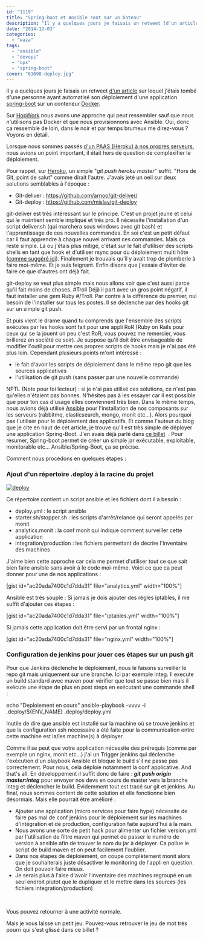 ```yaml
---
id: "1119"
title: "Spring-boot et Ansible sont sur un bateau"
description: "Il y a quelques jours je faisais un retweet [d'un article](http://blog.adaofeliz.com/2014/11/21/first-look-spring-boot-and-docker/ \"first-look-spring-..."
date: "2014-12-03"
categories: 
  - "waza"
tags: 
  - "ansible"
  - "devops"
  - "ops"
  - "spring-boot"
cover: "61698-deploy.jpg"
---
```


Il y a quelques jours je faisais un retweet [d'un article](http://blog.adaofeliz.com/2014/11/21/first-look-spring-boot-and-docker/ "first-look-spring-boot-and-docker") sur lequel j'étais tombé d'une personne ayant automatisé son déploiement d'une application [spring-boot](http://projects.spring.io/spring-boot/ "Spring Boot") sur un conteneur [Docker](https://www.docker.com/ "Docker").

Sur [HopWork](https://www.hopwork.com/ "Hopwork") nous avons une approche qui peut ressembler sauf que nous n'utilisons pas Docker et que nous provisionnons avec Ansible. Oui, donc ça ressemble de loin, dans le noir et par temps brumeux me direz-vous ? Voyons en détail.

Lorsque nous sommes passés [d'un PAAS (Heroku) à nos propres serveurs](http://www.eventuallycoding.com/index.php/paas-or-not-paas-that-is-the-question/ "PAAS or not PAAS, that is the question"), nous avions un point important, il était hors de question de complexifier le déploiement.

Pour rappel, sur [Heroku](http://www.heroku.com "Heroku"), un simple "_git push heroku master_" suffit. "Hors de Git, point de salut" comme dirait l'autre. J'avais jeté un oeil sur deux solutions semblables à l'époque :

- Git-deliver : https://github.com/arnoo/git-deliver/
- Git-deploy : https://github.com/mislav/git-deploy

git-deliver est très intéressant sur le principe. C'est un projet jeune et celui qui le maintient semble impliqué et très pro. Il nécessite l'installation d'un script deliver.sh (qui marchera sous windows avec git bash) et l'apprentissage de ces nouvelles commandes. En soi c'est un petit défaut car il faut apprendre à chaque nouvel arrivant ces commandes. Mais ça reste simple. Là ou j'étais plus mitigé, c'était sur le fait d'utiliser des scripts shells en tant que hook et d'utiliser rsync pour du déploiement multi hôte ([comme suggéré ici](https://github.com/arnoo/git-deliver/issues/62)). Finalement je trouvais qu'il y avait trop de plomberie à faire moi-même. Et je suis feignant. Enfin disons que j'essaie d'éviter de faire ce que d'autres ont déjà fait.

git-deploy se veut plus simple mais nous allons voir que c'est aussi parce qu'il fait moins de choses. #Troll Déjà il part avec un gros point négatif, il faut installer une gem Ruby #/Troll. Par contre à la différence du premier, nul besoin de l'installer sur tous les postes. Il se déclenche par des hooks git sur un simple git push.

Et puis vient le drame quand tu comprends que l'ensemble des scripts exécutes par les hooks sont fait pour une appli RoR (Ruby on Rails pour ceux qui se la jouent un peu c'est RoR, vous pouvez me remercier, vous brillerez en société ce soir). Je suppose qu'il doit être envisageable de modifier l'outil pour mettre ces propres scripts de hooks mais je n'ai pas été plus loin. Cependant plusieurs points m'ont intéressé :

- le fait d'avoir les scripts de déploiement dans le même repo git que les sources applicatives
- l'utilisation de git push (sans passer par une nouvelle commande)

NPTL (Note pour toi lecteur) : si je n'ai pas utilisé ces solutions, ce n'est pas qu'elles n'étaient pas bonnes. N'hésites pas à les essayer car il est possible que pour ton cas d'usage elles conviennent très bien. Dans le même temps, nous avions déjà utilisé [Ansible](http://www.ansible.com/home "Ansible") pour l'installation de nos composants sur les serveurs (rabbitmq, elasticsearch, mongo, monit etc...). Alors pourquoi pas l'utiliser pour le déploiement des applicatifs. Et comme l'auteur du blog que je cite en haut de cet article, je trouve qu'il est très simple de déployer une application Spring-Boot. J'en avais déjà parlé dans [ce billet](http://www.eventuallycoding.com/index.php/spring-boot-dans-le-doute-reboote/ "Spring Boot : dans le doute reboote")  . Pour résumer, Spring-boot permet de créer un simple jar exécutable, exploitable, monitorable etc... Ansible/Spring-Boot, ça se précise.

Comment nous procédons en quelques étapes :

### Ajout d'un répertoire .deploy à la racine du projet

[![deploy](/images/61698-deploy.jpg)](http://eventuallycoding.com/wp-content/uploads/2014/12/61698-deploy.jpg)

Ce répertoire contient un script ansible et les fichiers dont il a besoin :

- deploy.yml : le script ansible
- starter.sh/stopper.sh : les scripts d'arrêt/relance qui seront appelés par monit
- analytics.monit : la conf monit qui indique comment surveiller cette application
- integration/production : les fichiers permettant de décrire l'inventaire des machines

J'aime bien cette approche car cela me permet d'utiliser tout ce que sait bien faire ansible sans avoir à le code moi-même. Voici ce que ca peut donner pour une de nos applications :

\[gist id="ac20ada7400c1d7dda31" file="analytics.yml" width="100%"\]

Ansible est très souple : Si jamais je dois ajouter des règles iptables, il me suffit d'ajouter ces étapes :

\[gist id="ac20ada7400c1d7dda31" file="iptables.yml" width="100%"\]

Si jamais cette application doit être servi par un frontal nginx :

\[gist id="ac20ada7400c1d7dda31" file="nginx.yml" width="100%"\]

### Configuration de jenkins pour jouer ces étapes sur un push git

Pour que Jenkins déclenche le déploiement, nous le faisons surveiller le repo git mais uniquement sur une branche. Ici par exemple integ. Il execute un build standard avec maven pour vérifier que tout se passe bien mais il exécute une étape de plus en post steps en exécutant une commande shell :

echo "Deploiement en cours"
ansible-playbook -vvvv -i .deploy/${ENV\_NAME} .deploy/deploy.yml

Inutile de dire que ansible est installé sur la machine où se trouve jenkins et que la configuration ssh nécessaire a été faite pour la communication entre cette machine est la/les machine(s) à déployer.

Comme il se peut que votre application nécessite des prérequis (comme par exemple un nginx, monit etc...) j'ai un Trigger jenkins qui déclenche l'exécution d'un playbook Ansible et bloque le build s'il ne passe pas correctement. Pour nous, cela déploie notamment la conf applicative. And that's all. En développement il suffit donc de faire : **_git push origin master:integ_** pour envoyer nos devs en cours de master vers la branche integ et déclencher le build. Evidemment tout est tracé sur git et jenkins. Au final, nous sommes content de cette solution et elle fonctionne bien désormais. Mais elle pourrait être amélioré :

- Ajouter une application (micro services pour faire hype) nécessite de faire pas mal de conf jenkins pour le déploiement sur les machines d'intégration et de production, configuration faite aujourd'hui à la main.
- Nous avons une sorte de petit hack pour alimenter un fichier version.yml par l'utilisation de filtre maven qui permet de passer le numéro de version à ansible afin de trouver le nom du jar à déployer. Ca pollue le script de build maven et on peut facilement l'oublier.
- Dans nos étapes de déploiement, on coupe complètement monit alors que je souhaiterais juste désactiver le monitoring de l'appli en question. On doit pouvoir faire mieux.
- Je serais plus à l'aise d'avoir l'inventaire des machines regroupé en un seul endroit plutot que le dupliquer et le mettre dans les sources (les fichiers integration/production)

 

Vous pouvez retourner à une activité normale.

Mais je vous laisse un petit jeu. Pouvez-vous retrouver le jeu de mot très pourri qui s'est glissé dans ce billet ?
